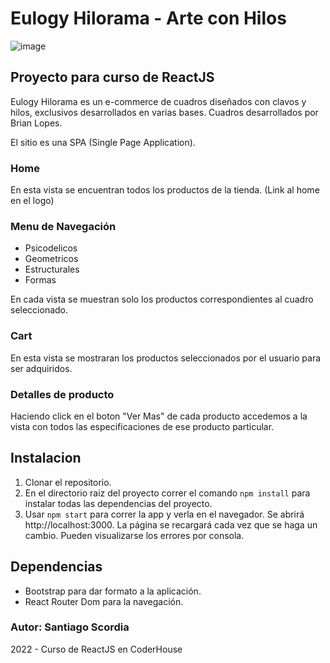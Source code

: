 # Eulogy Hilorama - Arte con Hilos

 ![image](https://github.com/Santiago-scordia/eulogy-scordia/blob/master/Eulogy.gif)


## Proyecto para curso de ReactJS

Eulogy Hilorama es un e-commerce de cuadros diseñados con clavos y hilos, exclusivos desarrollados en varias bases. Cuadros desarrollados por Brian Lopes.  

El sitio es una SPA (Single Page Application).

### Home

En esta vista se encuentran todos los productos de la tienda. (Link al home en el logo)

### Menu de Navegación 

* Psicodelicos 
* Geometricos
* Estructurales
* Formas

En cada vista se muestran solo los productos correspondientes al cuadro seleccionado. 

### Cart

En esta vista se mostraran los productos seleccionados por el usuario para ser adquiridos. 

### Detalles de producto

Haciendo click en el boton "Ver Mas" de cada producto accedemos a la vista con todos las especificaciones de ese producto particular. 


## Instalacion

1. Clonar el repositorio.
2. En el directorio raiz del proyecto correr el comando `npm install` para instalar todas las dependencias del proyecto. 
3. Usar `npm start` para correr la app y verla en el navegador. Se abrirá http://localhost:3000. La página se recargará cada vez que se haga un cambio. Pueden visualizarse los errores por consola. 

## Dependencias

 * Bootstrap para dar formato a la aplicación.
 * React Router Dom para la navegación. 

 ### Autor: Santiago Scordia
2022 - Curso de ReactJS en CoderHouse